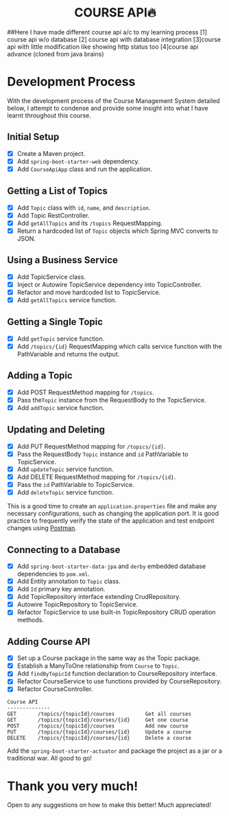 
<h1 align="center">COURSE API🔥</h1>
##Here I have made different course api a/c to my learning process
[1] course api w/o database
[2] course api with database integration
[3]course api with little modification like showing http status too
[4]course api advance (cloned from java brains)


# Development Process

With the development process of the Course Management System detailed below, I attempt to condense and provide some insight into what I have learnt throughout this course.

## Initial Setup

- [x] Create a Maven project.
- [x] Add `spring-boot-starter-web` dependency.
- [x] Add `CourseApiApp` class and run the application.

## Getting a List of Topics

- [x] Add `Topic` class with `id`, `name`, and `description`.
- [x] Add Topic RestController.
- [x] Add `getAllTopics` and its `/topics` RequestMapping.
- [x] Return a hardcoded list of `Topic` objects which Spring MVC converts to JSON.

## Using a Business Service

- [x] Add TopicService class.
- [x] Inject or Autowire TopicService dependency into TopicController.
- [x] Refactor and move hardcoded list to TopicService.
- [x] Add `getAllTopics` service function.

## Getting a Single Topic
- [x] Add `getTopic` service function.
- [x] Add `/topics/{id}` RequestMapping which calls service function with the PathVariable and returns the output.

## Adding a Topic

- [x] Add POST RequestMethod mapping for `/topics`.
- [x] Pass the`Topic` instance from the RequestBody to the TopicService.
- [x] Add `addTopic` service function.

## Updating and Deleting

- [x] Add PUT RequestMethod mapping for `/topics/{id}`.
- [x] Pass the RequestBody `Topic` instance and `id` PathVariable to TopicService.
- [x] Add `updateTopic` service function.
- [x] Add DELETE RequestMethod mapping for `/topics/{id}`.
- [x] Pass the `id` PathVariable to TopicService.
- [x] Add `deleteTopic` service function.

This is a good time to create an `application.properties` file and make any necessary configurations, such as changing the application port. It is good practice to frequently verify the state of the application and test endpoint changes using [Postman](https://www.postman.com/).

## Connecting to a Database

- [x] Add `spring-boot-starter-data-jpa` and `derby` embedded database dependencies to `pom.xml`.
- [x] Add Entity annotation to `Topic` class.
- [x] Add `Id` primary key annotation.
- [x] Add TopicRepository interface extending CrudRepository.
- [x] Autowire TopicRepository to TopicService.
- [x] Refactor TopicService to use built-in TopicRepository CRUD operation methods.

## Adding Course API

- [x] Set up a Course package in the same way as the Topic package.
- [x] Establish a ManyToOne relationship from `Course` to `Topic`.
- [x] Add `findByTopicId` function declaration to CourseRepository interface.
- [x] Refactor CourseService to use functions provided by CourseRepository.
- [x] Refactor CourseController.

```
Course API
--------------
GET       /topics/{topicId}/courses          Get all courses
GET       /topics/{topicId}/courses/{id}     Get one course
POST      /topics/{topicId}/courses          Add new course
PUT       /topics/{topicId}/courses/{id}     Update a course
DELETE    /topics/{topicId}/courses/{id}     Delete a course
```

Add the `spring-boot-starter-actuator` and package the project as a jar or a traditional war. All good to go!

# Thank you very much!

Open to any suggestions on how to make this better! Much appreciated!

